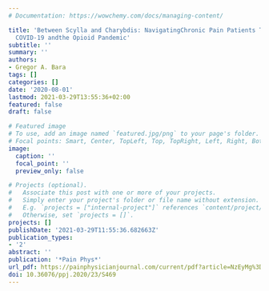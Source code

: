 ```yaml
---
# Documentation: https://wowchemy.com/docs/managing-content/

title: 'Between Scylla and Charybdis: NavigatingChronic Pain Patients Through the
  COVID-19 andthe Opioid Pandemic'
subtitle: ''
summary: ''
authors:
- Gregor A. Bara
tags: []
categories: []
date: '2020-08-01'
lastmod: 2021-03-29T13:55:36+02:00
featured: false
draft: false

# Featured image
# To use, add an image named `featured.jpg/png` to your page's folder.
# Focal points: Smart, Center, TopLeft, Top, TopRight, Left, Right, BottomLeft, Bottom, BottomRight.
image:
  caption: ''
  focal_point: ''
  preview_only: false

# Projects (optional).
#   Associate this post with one or more of your projects.
#   Simply enter your project's folder or file name without extension.
#   E.g. `projects = ["internal-project"]` references `content/project/deep-learning/index.md`.
#   Otherwise, set `projects = []`.
projects: []
publishDate: '2021-03-29T11:55:36.682663Z'
publication_types:
- '2'
abstract: ''
publication: '*Pain Phys*'
url_pdf: https://painphysicianjournal.com/current/pdf?article=NzEyMg%3D%3D&journal=129
doi: 10.36076/ppj.2020/23/S469
---
```


